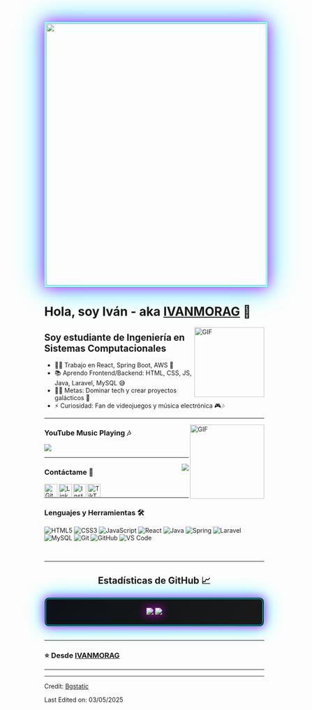 <div align="center">
  <img src="https://github.com/IVANMORAG/IVANMORAG/raw/main/assets/banner-neon.gif" width="600" style="border: 4px double #0ff; box-shadow: 0 0 30px #f0f, 0 0 60px #0ff;" />
</div>

# Hola, soy Iván - aka [IVANMORAG][github] 🌌

<img align="right" alt="GIF" height="160px" src="https://media.giphy.com/media/du3J3cXyzhj75IOgvA/giphy.gif" />

## Soy estudiante de Ingeniería en Sistemas Computacionales  

- 👨‍💻 Trabajo en React, Spring Boot, AWS 🚀
- 📚 Aprendo Frontend/Backend: HTML, CSS, JS, Java, Laravel, MySQL 😅
- 💪🏼 Metas: Dominar tech y crear proyectos galácticos 🌌
- ⚡ Curiosidad: Fan de videojuegos y música electrónica 🎮🎶

---

<img align="right" alt="GIF" height="170px" src="https://media1.giphy.com/media/v1.Y2lkPTc5MGI3NjExNHAyNGh2OXB3eG4wZmRuYmtqeWNzbDExZjNqaHJrNDd1Ym1nOXJveCZlcD12MV9pbnRlcm5hbF9naWZfYnlfaWQmY3Q9Zw/blSTtZehjAZ8I/giphy.gif" />

### YouTube Music Playing 🎶

[<img src="https://img.shields.io/badge/YouTube%20Music-FF0000?style=flat-square&logo=youtube-music&logoColor=ffffff" />](https://music.youtube.com/playlist?list=PLlHhWhyPeWs7qJtNiUH3f8Z3oSO8CgiH-&si=Zs_uZO7FAQxMVM5q)

---

<img align="right" src="http://estruyf-github.azurewebsites.net/api/VisitorHit?user=IVANMORAG&repo=IVANMORAG&countColor=%23f0f"/>

### Contáctame 📝

[<img align="left" alt="GitHub" height="30px" src="https://www.flaticon.com/svg/static/icons/svg/2111/2111432.svg" />][github]
[<img align="left" alt="LinkedIn" height="30px" src="https://www.flaticon.com/svg/static/icons/svg/725/725337.svg"/>][linkedin]
[<img align="left" alt="Instagram" height="30px" src="https://image.flaticon.com/icons/svg/725/725278.svg" />][instagram]
[<img align="left" alt="TikTok" height="30px" src="https://www.flaticon.com/svg/static/icons/svg/3119/3119338.svg" />][tiktok]

<br />

---

### Lenguajes y Herramientas 🛠 

![HTML5](https://img.shields.io/badge/-HTML5-%23E44D27?style=flat-square&logo=html5&logoColor=ffffff)
![CSS3](https://img.shields.io/badge/-CSS3-%231572B6?style=flat-square&logo=css3)
![JavaScript](https://img.shields.io/badge/-JavaScript-%23F7DF1C?style=flat-square&logo=javascript&logoColor=000000)
![React](https://img.shields.io/badge/-React-61DAFB?style=flat-square&logo=react&logoColor=ffffff)
![Java](http://img.shields.io/badge/-Java-5B4638?style=flat-square&logo=java&logoColor=ffffff)
![Spring](https://img.shields.io/badge/-Spring-6DB33F?style=flat-square&logo=spring&logoColor=ffffff)
![Laravel](https://img.shields.io/badge/-Laravel-FF2D20?style=flat-square&logo=laravel&logoColor=ffffff)
![MySQL](https://img.shields.io/badge/-MySQL-4479A1?style=flat-square&logo=mysql&logoColor=ffffff)
![Git](https://img.shields.io/badge/-Git-%23F05032?style=flat-square&logo=git&logoColor=%23ffffff)
![GitHub](https://img.shields.io/badge/-GitHub-181717?style=flat-square&logo=github)
![VS Code](http://img.shields.io/badge/-VS%20Code-007ACC?style=flat-square&logo=visual-studio-code&logoColor=ffffff)

<br/>

---

  <h2 align="center"> Estadísticas de GitHub 📈 </h2>
  
  <div align="center" style="background: linear-gradient(135deg, #0d1117, #1a1a1a); padding: 20px; border: 4px double #0ff; box-shadow: 0 0 20px #f0f, 0 0 40px #0ff; border-radius: 10px;">
    <img src="https://github-readme-stats-sigma-five.vercel.app/api?username=IVANMORAG&show_icons=true&include_all_commits=true&count_private=true&theme=react&line_height=40" style="filter: drop-shadow(0 0 10px #f0f);" />
    <img src="https://github-readme-stats.vercel.app/api/top-langs/?username=IVANMORAG&theme=react&line_height=40&hide=css" style="filter: drop-shadow(0 0 10px #f0f);" />
  </div>

<br/>

---

### ⭐️ Desde [IVANMORAG](https://github.com/IVANMORAG) ### 

---

[github]: https://github.com/IVANMORAG
[tiktok]: https://www.tiktok.com/@ivan_morag
[instagram]: https://www.instagram.com/ivn_mg
[linkedin]: https://www.linkedin.com/in/iván-mora-1a70942a7

----
Credit: [Bgstatic](https://github.com/Bgstatic)

Last Edited on: 03/05/2025
